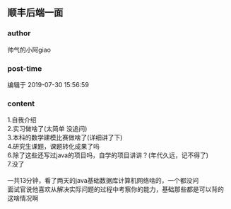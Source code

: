 ## 顺丰后端一面
### author 
帅气的小阿giao
### post-time 

编辑于  2019-07-30 15:56:59
### content 
<div class="post-topic-des nc-post-content">
 <div>
  1.自我介绍
 </div>
 <div>
  2.实习做啥了(太简单 没追问)
 </div>
 <div>
  3.本科的数学建模比赛做啥了(详细讲了下)
 </div>
 <div>
  4.研究生课题，课题转化成果了吗
 </div>
 <div>
  6.除了这些还写过java的项目吗，自学的项目讲讲？(年代久远，记不得了)
 </div>
 <div>
  7.没了
 </div>
 <div>
  <br/>
 </div>
 <div>
  一共13分钟，看了两天的java基础数据库计算机网络啥的，一个都没问
 </div>
 <div>
  面试官说他喜欢从解决实际问题的过程中考察你的能力，基础那些都是可以背的
 </div>
 <div>
  这啥情况啊
 </div>
</div>
